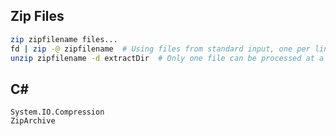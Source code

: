 ## Zip Files

```sh
zip zipfilename files...
fd | zip -@ zipfilename  # Using files from standard input, one per line.
unzip zipfilename -d extractDir  # Only one file can be processed at a time.
```

## C\#

```
System.IO.Compression
ZipArchive
```
